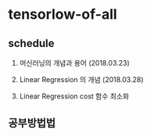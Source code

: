 # tensorlow-of-all 

## schedule

1. 머신러닝의 개념과 용어 (2018.03.23)

2. Linear Regression 의 개념 (2018.03.28)

3. Linear Regression cost 함수 최소화

## 공부방법법